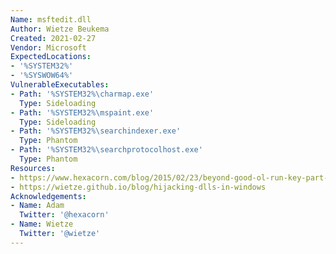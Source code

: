```yaml
---
Name: msftedit.dll
Author: Wietze Beukema
Created: 2021-02-27
Vendor: Microsoft
ExpectedLocations:
- '%SYSTEM32%'
- '%SYSWOW64%'
VulnerableExecutables:
- Path: '%SYSTEM32%\charmap.exe'
  Type: Sideloading
- Path: '%SYSTEM32%\mspaint.exe'
  Type: Sideloading
- Path: '%SYSTEM32%\searchindexer.exe'
  Type: Phantom
- Path: '%SYSTEM32%\searchprotocolhost.exe'
  Type: Phantom
Resources:
- https://www.hexacorn.com/blog/2015/02/23/beyond-good-ol-run-key-part-28/
- https://wietze.github.io/blog/hijacking-dlls-in-windows
Acknowledgements:
- Name: Adam
  Twitter: '@hexacorn'
- Name: Wietze
  Twitter: '@wietze'
---
```


